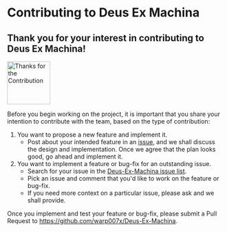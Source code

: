 # Contributing to Deus Ex Machina

## Thank you for your interest in contributing to Deus Ex Machina! 
<img src="https://c.tenor.com/WGRtriUAdtwAAAAi/miracle-nikki-thanks.gif" alt="Thanks for the Contribution" style="height: 100px; width:100px;"/>

Before you begin working on the project, it is important that you share your intention to contribute with the team, based on the type of contribution:

1. You want to propose a new feature and implement it.
    - Post about your intended feature in an [issue](https://github.com/warp007x/Deus-Ex-Machina/issues),
    and we shall discuss the design and implementation. Once we agree that the plan looks good,
    go ahead and implement it.
2. You want to implement a feature or bug-fix for an outstanding issue.
    - Search for your issue in the [Deus-Ex-Machina issue list](https://github.com/warp007x/Deus-Ex-Machina/issues).
    - Pick an issue and comment that you'd like to work on the feature or bug-fix.
    - If you need more context on a particular issue, please ask and we shall provide.

Once you implement and test your feature or bug-fix, please submit a Pull Request to
https://github.com/warp007x/Deus-Ex-Machina.


